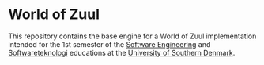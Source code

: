 # World of Zuul

This repository contains the base engine for a World of Zuul implementation intended for the 1st semester of the [Software Engineering](https://www.sdu.dk/da/uddannelse/bachelor/softwareengineering) and [Softwareteknologi](https://www.sdu.dk/da/uddannelse/ingenioer/softwareteknologi) educations at the [University of Southern Denmark](https://www.sdu.dk).

